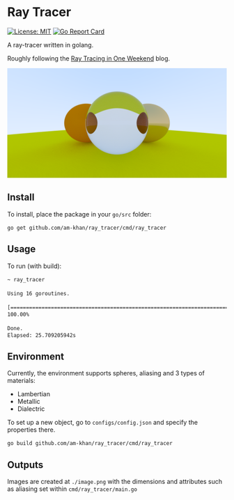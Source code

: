 # Ray Tracer

[![License: MIT](https://img.shields.io/badge/License-MIT-green.svg)](https://opensource.org/licenses/MIT)
[![Go Report Card](https://goreportcard.com/badge/github.com/am-khan/ray_tracer)](https://goreportcard.com/report/github.com/am-khan/ray_tracer)

A ray-tracer written in golang.

Roughly following the [Ray Tracing in One Weekend](https://markphelps.me/2016/03/15/writing-a-ray-tracer-in-go/) blog.

![Example Image](./assets/example_image.png)

## Install
To install, place the package in your `go/src` folder:
```shell script
go get github.com/am-khan/ray_tracer/cmd/ray_tracer
```

## Usage
To run (with build):
```shell script
~ ray_tracer

Using 16 goroutines.

[================================================================================] 100.00%

Done. 
Elapsed: 25.709205942s
```

## Environment 
Currently, the environment supports spheres, aliasing and 3 types of materials:

* Lambertian
* Metallic
* Dialectric

To set up a new object, go to `configs/config.json` and specify the properties there.

 ```shell script
go build github.com/am-khan/ray_tracer/cmd/ray_tracer
```

## Outputs
Images are created at `./image.png` with the dimensions and attributes such as aliasing set within `cmd/ray_tracer/main.go` 